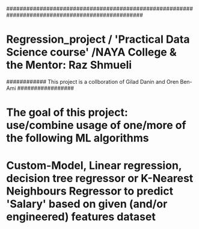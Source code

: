 #################################################################################################
# Regression_project / 'Practical Data Science course' /NAYA College & the Mentor: Raz Shmueli
############  This project is a collboration of Gilad Danin and Oren Ben-Ami    #################
# The goal of this project: use/combine usage of one/more of the following ML algorithms 
# Custom-Model, Linear regression, decision tree regressor or K-Nearest Neighbours Regressor to predict 'Salary' based on given (and/or engineered) features dataset

